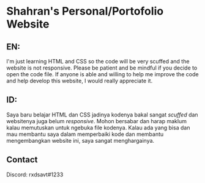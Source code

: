 # Shahran's Personal/Portofolio Website

## EN:
I'm just learning HTML and CSS so the code will be very scuffed and the website is not responsive. Please be patient and be mindful if you decide to open the code file. If anyone is able and willing to help me improve the code and help develop this website, I would really appreciate it.

## ID:
Saya baru belajar HTML dan CSS jadinya kodenya bakal sangat *scuffed* dan websitenya juga belum *responsive*. Mohon bersabar dan harap maklum kalau memutuskan untuk ngebuka file kodenya. Kalau ada yang bisa dan mau membantu saya dalam memperbaiki kode dan membantu mengembangkan website ini, saya sangat menghargainya.

## Contact
Discord: rxdsavt#1233
